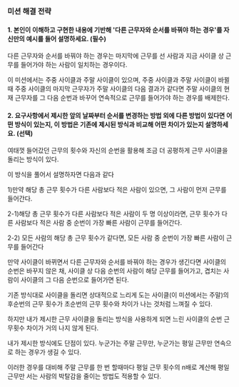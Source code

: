 ### 미션 해결 전략

#### 1. 본인이 이해하고 구현한 내용에 기반해 '다른 근무자와 순서를 바꿔야 하는 경우'를 자신만의 예시를 들어 설명하세요. (필수)

다른 근무자와 순서를 바꿔야 하는 경우는 마지막에 근무를 선 사람과 지금 사이클 상 근무를 들어가야 하는 사람이 일치하는 경우이다.

이 미션에서는 주중 사이클과 주말 사이클이 있으며, 주중 사이클과 주말 사이클이 바뀔 때 주중 사이클의 마지막 근무자가 주말 사이클의 다음 결과가 같다면 주말 사이클의 현재 근무자를 그 다음 순번과 바꾸어 연속적으로 근무를 들어가야 하는 경우를 배제한다.

#### 2. 요구사항에서 제시한 앞의 날짜부터 순서를 변경하는 방법 외에 다른 방법이 있다면 어떤 방식이 있는지, 이 방법은 기존에 제시된 방식과 비교해 어떤 차이가 있는지 설명하세요. (선택)

여태껏 들어갔던 근무의 횟수와 자신의 순번을 활용해 조금 더 공평하게 근무 사이클을 돌리는 방식이 있다.

이 방식을 풀어서 설명하자면 다음과 같다

1)만약 해당 총 근무 횟수가  다른 사람보다 적은 사람이 있으면, 그 사람이 먼저 근무를 들어간다.

2-1)해당 총 근무 횟수가 다른 사람보다 적은 사람이 두 명 이상이라면, 근무 횟수가 다른 사람보다 적은 사람 중 순번이 가장 빠른 사람이 근무를 들어간다.

2-2) 모든 사람의 해당 총 근무 횟수가 같다면, 모든 사람 중 순번이 가장 빠른 사람이 근무를 들어간다

만약 사이클이 바뀌면서 다른 근무자와 순서를 바꿔야 하는 경우가 생긴다면 사이클의 순번은 바꾸지 않은 채, 사이클 상 다음 순번의 사람이 해당 근무를 들어가고, 겹치는 사람이 사이클의 그 다음 순번으로 들어가면 된다.

기존 방식대로 사이클을 돌리면 상대적으로 느리게 도는 사이클(이 미션에서는 주말)의 후순번의 근무 횟수가 초순번의 근무 횟수와 차이가 나는 것처럼 느껴질 수 있다.

하지만 내가 제시한 근무 사이클을 돌리는 방식을 사용하게 되면 느린 사이클의 순번 근무횟수 차이가 거의 나지 않게 된다.

내가 제시한 방식에도 단점이 있다. 누군가는 주말 근무만, 누군가는 평일 근무만 연속으로 하는 경우가 생길 수 있다.

이러한 경우를 대비해 주말 근무를 한 번 할때마다 평일 근무 횟수의 n배로 계산해 평일 근무만 서는 사람의 박탈감을 줄이는 방법도 적용할 수 있다.